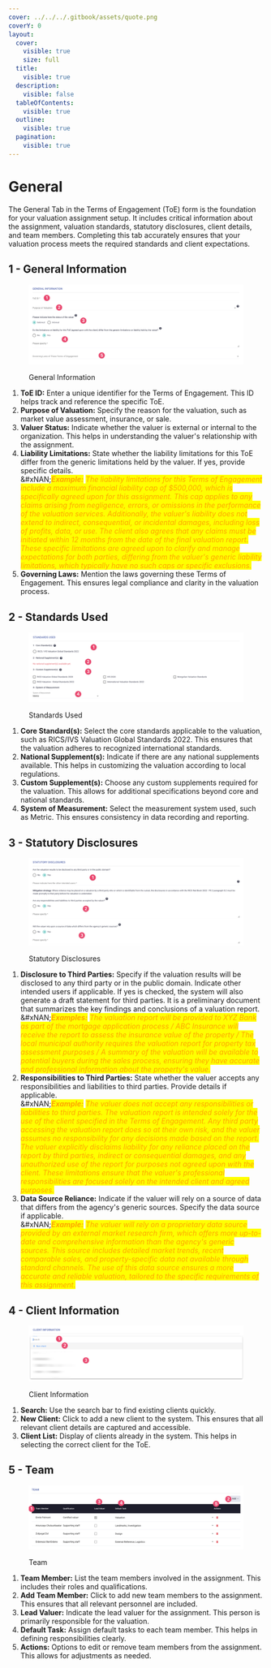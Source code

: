 ```yaml
---
cover: ../../../.gitbook/assets/quote.png
coverY: 0
layout:
  cover:
    visible: true
    size: full
  title:
    visible: true
  description:
    visible: false
  tableOfContents:
    visible: true
  outline:
    visible: true
  pagination:
    visible: true
---
```


# General

The General Tab in the Terms of Engagement (ToE) form is the foundation for your valuation assignment setup. It includes critical information about the assignment, valuation standards, statutory disclosures, client details, and team members. Completing this tab accurately ensures that your valuation process meets the required standards and client expectations.

## 1 - General Information

<figure><img src="../../../.gitbook/assets/TOE Form - General Tab - General" alt=""><figcaption><p>General Information</p></figcaption></figure>

1. **ToE ID:** Enter a unique identifier for the Terms of Engagement. This ID helps track and reference the specific ToE.
2. **Purpose of Valuation:** Specify the reason for the valuation, such as market value assessment, insurance, or sale.
3. **Valuer Status:** Indicate whether the valuer is external or internal to the organization. This helps in understanding the valuer's relationship with the assignment.
4. **Liability Limitations:** State whether the liability limitations for this ToE differ from the generic limitations held by the valuer. If yes, provide specific details.\
   &#xNAN;_<mark style="color:orange;">**Example:**</mark> <mark style="color:orange;"></mark><mark style="color:orange;">The liability limitations for this Terms of Engagement include a maximum financial liability cap of $500,000, which is specifically agreed upon for this assignment. This cap applies to any claims arising from negligence, errors, or omissions in the performance of the valuation services. Additionally, the valuer's liability does not extend to indirect, consequential, or incidental damages, including loss of profits, data, or use. The client also agrees that any claims must be initiated within 12 months from the date of the final valuation report. These specific limitations are agreed upon to clarify and manage expectations for both parties, differing from the valuer's generic liability limitations, which typically have no such caps or specific exclusions.</mark>_
5. **Governing Laws:** Mention the laws governing these Terms of Engagement. This ensures legal compliance and clarity in the valuation process.

## **2 - Standards Used**

<figure><img src="../../../.gitbook/assets/TOE Form - General Tab - Standards" alt=""><figcaption><p>Standards Used</p></figcaption></figure>

1. **Core Standard(s):** Select the core standards applicable to the valuation, such as RICS/IVS Valuation Global Standards 2022. This ensures that the valuation adheres to recognized international standards.
2. **National Supplement(s):** Indicate if there are any national supplements available. This helps in customizing the valuation according to local regulations.
3. **Custom Supplement(s):** Choose any custom supplements required for the valuation. This allows for additional specifications beyond core and national standards.
4. **System of Measurement:** Select the measurement system used, such as Metric. This ensures consistency in data recording and reporting.

## **3 - Statutory Disclosures**

<figure><img src="../../../.gitbook/assets/TOE Form - General Tab - Statutory Disclosures" alt=""><figcaption><p>Statutory Disclosures</p></figcaption></figure>

1. **Disclosure to Third Parties:** Specify if the valuation results will be disclosed to any third party or in the public domain. Indicate other intended users if applicable. If yes is checked, the system will also generate a draft statement for third parties. It is a preliminary document that summarizes the key findings and conclusions of a valuation report.\
   &#xNAN;_<mark style="color:orange;">**Examples:**</mark> <mark style="color:orange;"></mark><mark style="color:orange;">The valuation report will be provided to XYZ Bank as part of the mortgage application process / ABC Insurance will receive the report to assess the insurance value of the property / The local municipal authority requires the valuation report for property tax assessment purposes / A summary of the valuation will be available to potential buyers during the sales process, ensuring they have accurate and professional information about the property's value.</mark>_
2. **Responsibilities to Third Parties:** State whether the valuer accepts any responsibilities and liabilities to third parties. Provide details if applicable.\
   &#xNAN;_<mark style="color:orange;">**Example:**</mark> <mark style="color:orange;"></mark><mark style="color:orange;">The valuer does not accept any responsibilities or liabilities to third parties. The valuation report is intended solely for the use of the client specified in the Terms of Engagement. Any third party accessing the valuation report does so at their own risk, and the valuer assumes no responsibility for any decisions made based on the report. The valuer explicitly disclaims liability for any reliance placed on the report by third parties, indirect or consequential damages, and any unauthorized use of the report for purposes not agreed upon with the client. These limitations ensure that the valuer's professional responsibilities are focused solely on the intended client and agreed purposes.</mark>_
3. **Data Source Reliance:** Indicate if the valuer will rely on a source of data that differs from the agency's generic sources. Specify the data source if applicable.\
   &#xNAN;_<mark style="color:orange;">**Example:**</mark> <mark style="color:orange;"></mark><mark style="color:orange;">The valuer will rely on a proprietary data source provided by an external market research firm, which offers more up-to-date and comprehensive information than the agency's generic sources. This source includes detailed market trends, recent comparable sales, and property-specific data not available through standard channels. The use of this data source ensures a more accurate and reliable valuation, tailored to the specific requirements of this assignment.</mark>_

## **4 - Client Information**

<figure><img src="../../../.gitbook/assets/TOE Form - General Tab - Clients" alt=""><figcaption><p>Client Information</p></figcaption></figure>

1. **Search:** Use the search bar to find existing clients quickly.
2. **New Client:** Click to add a new client to the system. This ensures that all relevant client details are captured and accessible.
3. **Client List:** Display of clients already in the system. This helps in selecting the correct client for the ToE.

## **5 - Team**

<figure><img src="../../../.gitbook/assets/TOE Form - General Tab - Team" alt=""><figcaption><p>Team</p></figcaption></figure>

1. **Team Member:** List the team members involved in the assignment. This includes their roles and qualifications.
2. **Add Team Member:** Click to add new team members to the assignment. This ensures that all relevant personnel are included.
3. **Lead Valuer:** Indicate the lead valuer for the assignment. This person is primarily responsible for the valuation.
4. **Default Task:** Assign default tasks to each team member. This helps in defining responsibilities clearly.
5. **Actions:** Options to edit or remove team members from the assignment. This allows for adjustments as needed.
